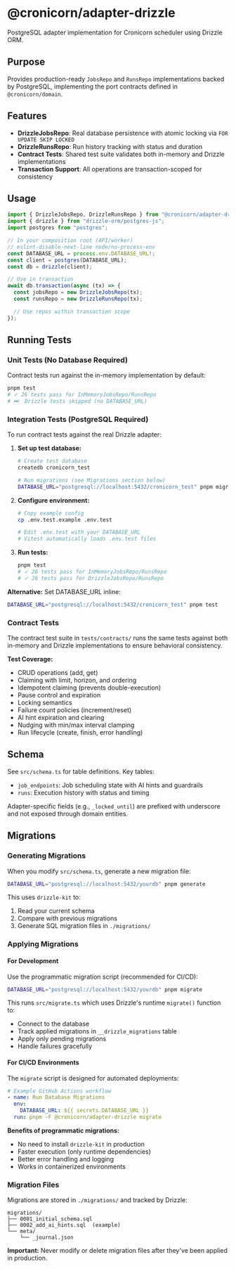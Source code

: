 # @cronicorn/adapter-drizzle

PostgreSQL adapter implementation for Cronicorn scheduler using Drizzle ORM.

## Purpose

Provides production-ready `JobsRepo` and `RunsRepo` implementations backed by PostgreSQL, implementing the port contracts defined in `@cronicorn/domain`.

## Features

- **DrizzleJobsRepo**: Real database persistence with atomic locking via `FOR UPDATE SKIP LOCKED`
- **DrizzleRunsRepo**: Run history tracking with status and duration
- **Contract Tests**: Shared test suite validates both in-memory and Drizzle implementations
- **Transaction Support**: All operations are transaction-scoped for consistency

## Usage

```typescript
import { DrizzleJobsRepo, DrizzleRunsRepo } from "@cronicorn/adapter-drizzle";
import { drizzle } from "drizzle-orm/postgres-js";
import postgres from "postgres";

// In your composition root (API/worker)
// eslint-disable-next-line node/no-process-env
const DATABASE_URL = process.env.DATABASE_URL!;
const client = postgres(DATABASE_URL);
const db = drizzle(client);

// Use in transaction
await db.transaction(async (tx) => {
  const jobsRepo = new DrizzleJobsRepo(tx);
  const runsRepo = new DrizzleRunsRepo(tx);

  // Use repos within transaction scope
});
```

## Running Tests

### Unit Tests (No Database Required)

Contract tests run against the in-memory implementation by default:

```bash
pnpm test
# ✓ 26 tests pass for InMemoryJobsRepo/RunsRepo
# ⏭️  Drizzle tests skipped (no DATABASE_URL)
```

### Integration Tests (PostgreSQL Required)

To run contract tests against the real Drizzle adapter:

1. **Set up test database:**

   ```bash
   # Create test database
   createdb cronicorn_test

   # Run migrations (see Migrations section below)
   DATABASE_URL="postgresql://localhost:5432/cronicorn_test" pnpm migrate
   ```

2. **Configure environment:**

   ```bash
   # Copy example config
   cp .env.test.example .env.test

   # Edit .env.test with your DATABASE_URL
   # Vitest automatically loads .env.test files
   ```

3. **Run tests:**
   ```bash
   pnpm test
   # ✓ 26 tests pass for InMemoryJobsRepo/RunsRepo
   # ✓ 26 tests pass for DrizzleJobsRepo/RunsRepo
   ```

**Alternative:** Set DATABASE_URL inline:

```bash
DATABASE_URL="postgresql://localhost:5432/cronicorn_test" pnpm test
```

### Contract Tests

The contract test suite in `tests/contracts/` runs the same tests against both in-memory and Drizzle implementations to ensure behavioral consistency.

**Test Coverage:**

- CRUD operations (add, get)
- Claiming with limit, horizon, and ordering
- Idempotent claiming (prevents double-execution)
- Pause control and expiration
- Locking semantics
- Failure count policies (increment/reset)
- AI hint expiration and clearing
- Nudging with min/max interval clamping
- Run lifecycle (create, finish, error handling)

## Schema

See `src/schema.ts` for table definitions. Key tables:

- `job_endpoints`: Job scheduling state with AI hints and guardrails
- `runs`: Execution history with status and timing

Adapter-specific fields (e.g., `_locked_until`) are prefixed with underscore and not exposed through domain entities.

## Migrations

### Generating Migrations

When you modify `src/schema.ts`, generate a new migration file:

```bash
DATABASE_URL="postgresql://localhost:5432/yourdb" pnpm generate
```

This uses `drizzle-kit` to:

1. Read your current schema
2. Compare with previous migrations
3. Generate SQL migration files in `./migrations/`

### Applying Migrations

#### For Development

Use the programmatic migration script (recommended for CI/CD):

```bash
DATABASE_URL="postgresql://localhost:5432/yourdb" pnpm migrate
```

This runs `src/migrate.ts` which uses Drizzle's runtime `migrate()` function to:

- Connect to the database
- Track applied migrations in `__drizzle_migrations` table
- Apply only pending migrations
- Handle failures gracefully

#### For CI/CD Environments

The `migrate` script is designed for automated deployments:

```yaml
# Example GitHub Actions workflow
- name: Run Database Migrations
  env:
    DATABASE_URL: ${{ secrets.DATABASE_URL }}
  run: pnpm -F @cronicorn/adapter-drizzle migrate
```

**Benefits of programmatic migrations:**

- No need to install `drizzle-kit` in production
- Faster execution (only runtime dependencies)
- Better error handling and logging
- Works in containerized environments

### Migration Files

Migrations are stored in `./migrations/` and tracked by Drizzle:

```
migrations/
├── 0001_initial_schema.sql
├── 0002_add_ai_hints.sql  (example)
└── meta/
    └── _journal.json
```

**Important:** Never modify or delete migration files after they've been applied in production.

